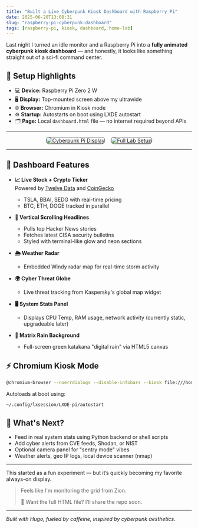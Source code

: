 ```yaml
---
title: "Built a Live Cyberpunk Kiosk Dashboard with Raspberry Pi"
date: 2025-06-20T13:08:31
slug: "raspberry-pi-cyberpunk-dashboard"
tags: [raspberry-pi, kiosk, dashboard, home-lab]
---
```


Last night I turned an idle monitor and a Raspberry Pi into a **fully animated cyberpunk kiosk dashboard** — and honestly, it looks like something straight out of a sci-fi command center.

## 🧰 Setup Highlights

- 💻 **Device:** Raspberry Pi Zero 2 W  
- 🖥 **Display:** Top-mounted screen above my ultrawide  
- 🌐 **Browser:** Chromium in Kiosk mode  
- ⚙️ **Startup:** Autostarts on boot using LXDE autostart  
- 🗂 **Page:** Local `dashboard.html` file — no internet required beyond APIs  

---

<div style="display: flex; gap: 1rem; justify-content: center; flex-wrap: wrap;">
  <a href="/images/kiosk-cyberpunk-setup-1.jpg" target="_blank">
    <img src="/images/kiosk-cyberpunk-setup-1.jpg" alt="Cyberpunk Pi Display" style="max-width: 300px; border: 1px solid #333; border-radius: 8px;">
  </a>
  <a href="/images/kiosk-cyberpunk-setup-2.jpg" target="_blank">
    <img src="/images/kiosk-cyberpunk-setup-2.jpg" alt="Full Lab Setup" style="max-width: 300px; border: 1px solid #333; border-radius: 8px;">
  </a>
</div>

--- 

## 🧠 Dashboard Features

- **📈 Live Stock + Crypto Ticker**  
  Powered by [Twelve Data](https://twelvedata.com) and [CoinGecko](https://coingecko.com)  
  - TSLA, BBAI, SEDG with real-time pricing  
  - BTC, ETH, DOGE tracked in parallel

- **📰 Vertical Scrolling Headlines**  
  - Pulls top Hacker News stories  
  - Fetches latest CISA security bulletins  
  - Styled with terminal-like glow and neon sections

- **🌦 Weather Radar**  
  - Embedded Windy radar map for real-time storm activity

- **🌍 Cyber Threat Globe**  
  - Live threat tracking from Kaspersky's global map widget

- **🖥 System Stats Panel**  
  - Displays CPU Temp, RAM usage, network activity (currently static, upgradeable later)

- **🎨 Matrix Rain Background**  
  - Full-screen green katakana "digital rain" via HTML5 canvas

## ⚡️ Chromium Kiosk Mode

```bash
@chromium-browser --noerrdialogs --disable-infobars --kiosk file:///home/pi/dashboard.html
```

Autoloads at boot using:
```bash
~/.config/lxsession/LXDE-pi/autostart
```

## 📝 What's Next?

- Feed in real system stats using Python backend or shell scripts  
- Add cyber alerts from CVE feeds, Shodan, or NIST  
- Optional camera panel for "sentry mode" vibes  
- Weather alerts, geo IP logs, local device scanner (nmap)

---

This started as a fun experiment — but it’s quickly becoming my favorite always-on display.

> Feels like I'm monitoring the grid from Zion.  
>  
> 💬 Want the full HTML file? I’ll share the repo soon.

---

*Built with Hugo, fueled by caffeine, inspired by cyberpunk aesthetics.*  
